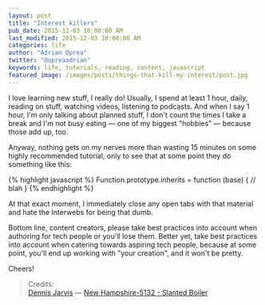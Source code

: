 ```yaml
---
layout: post
title: "Interest killers"
pub_date: 2015-12-03 10:00:00 AM
last_modified: 2015-12-03 10:00:00 AM
categories: life
author: "Adrian Oprea"
twitter: "@opreaadrian"
keywords: life, tutorials, reading, content, javascript
featured_image: /images/posts/things-that-kill-my-interest/post.jpg
---
```


I love learning new stuff, I really do! Usually, I spend at least 1 hour, daily, reading on stuff, watching videos, listening to podcasts. And when I say 1 hour, I'm only talking about planned stuff, I don't count the times I take a break and I'm not busy eating &mdash; one of my biggest "hobbies" &mdash; because those add up, too.  

Anyway, nothing gets on my nerves more than wasting 15 minutes on some highly recommended tutorial, only to see that at some point they do something like this:

{% highlight javascript %}
Function.prototype.inherits = function (base) {
  // blah
}
{% endhighlight %}

At that exact moment, I immediately close any open tabs with that material and hate the Interwebs for being that dumb.

Bottom line, content creators, please take best practices into account when authoring for tech people or you'll lose them. Better yet, take best practices into account when catering towards aspiring tech people, because at some point, you'll end up working with "your creation", and it won't be pretty.

Cheers!

> Credits:   
> [Dennis Jarvis](https://www.flickr.com/photos/archer10/) &mdash; [New Hampshire-5132 - Slanted Boiler](https://flic.kr/p/4oULGp)  
